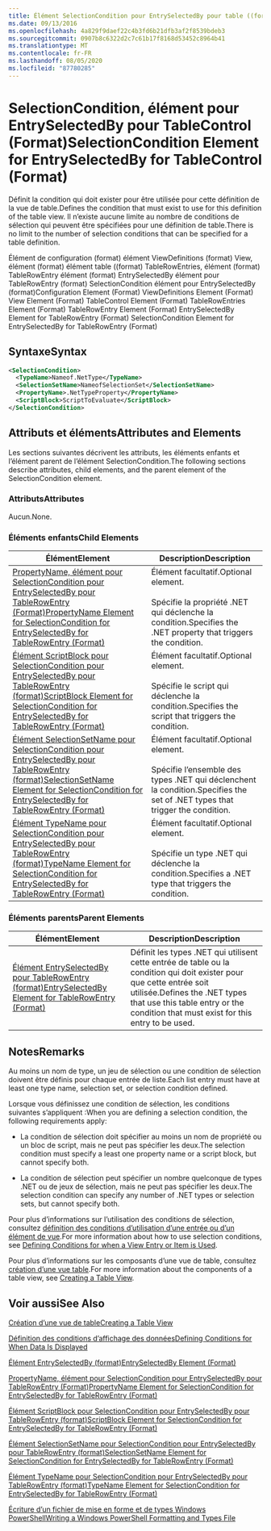 ```yaml
---
title: Élément SelectionCondition pour EntrySelectedBy pour table ((format) | Microsoft Docs
ms.date: 09/13/2016
ms.openlocfilehash: 4a829f9daef22c4b3fd6b21dfb3af2f8539bdeb3
ms.sourcegitcommit: 0907b8c6322d2c7c61b17f8168d53452c8964b41
ms.translationtype: MT
ms.contentlocale: fr-FR
ms.lasthandoff: 08/05/2020
ms.locfileid: "87780285"
---
```

# <a name="selectioncondition-element-for-entryselectedby-for-tablecontrol-format"></a><span data-ttu-id="be4aa-102">SelectionCondition, élément pour EntrySelectedBy pour TableControl (Format)</span><span class="sxs-lookup"><span data-stu-id="be4aa-102">SelectionCondition Element for EntrySelectedBy for TableControl (Format)</span></span>

<span data-ttu-id="be4aa-103">Définit la condition qui doit exister pour être utilisée pour cette définition de la vue de table.</span><span class="sxs-lookup"><span data-stu-id="be4aa-103">Defines the condition that must exist to use for this definition of the table view.</span></span> <span data-ttu-id="be4aa-104">Il n’existe aucune limite au nombre de conditions de sélection qui peuvent être spécifiées pour une définition de table.</span><span class="sxs-lookup"><span data-stu-id="be4aa-104">There is no limit to the number of selection conditions that can be specified for a table definition.</span></span>

<span data-ttu-id="be4aa-105">Élément de configuration (format) élément ViewDefinitions (format) View, élément (format) élément table ((format) TableRowEntries, élément (format) TableRowEntry élément (format) EntrySelectedBy élément pour TableRowEntry (format) SelectionCondition élément pour EntrySelectedBy (format)</span><span class="sxs-lookup"><span data-stu-id="be4aa-105">Configuration Element (Format) ViewDefinitions Element (Format) View Element (Format) TableControl Element (Format) TableRowEntries Element (Format) TableRowEntry Element (Format) EntrySelectedBy Element for TableRowEntry (Format) SelectionCondition Element for EntrySelectedBy for TableRowEntry (Format)</span></span>

## <a name="syntax"></a><span data-ttu-id="be4aa-106">Syntaxe</span><span class="sxs-lookup"><span data-stu-id="be4aa-106">Syntax</span></span>

```xml
<SelectionCondition>
  <TypeName>Nameof.NetType</TypeName>
  <SelectionSetName>NameofSelectionSet</SelectionSetName>
  <PropertyName>.NetTypeProperty</PropertyName>
  <ScriptBlock>ScriptToEvaluate</ScriptBlock>
</SelectionCondition>
```

## <a name="attributes-and-elements"></a><span data-ttu-id="be4aa-107">Attributs et éléments</span><span class="sxs-lookup"><span data-stu-id="be4aa-107">Attributes and Elements</span></span>

<span data-ttu-id="be4aa-108">Les sections suivantes décrivent les attributs, les éléments enfants et l’élément parent de l’élément SelectionCondition.</span><span class="sxs-lookup"><span data-stu-id="be4aa-108">The following sections describe attributes, child elements, and the parent element of the SelectionCondition element.</span></span>

### <a name="attributes"></a><span data-ttu-id="be4aa-109">Attributs</span><span class="sxs-lookup"><span data-stu-id="be4aa-109">Attributes</span></span>

<span data-ttu-id="be4aa-110">Aucun.</span><span class="sxs-lookup"><span data-stu-id="be4aa-110">None.</span></span>

### <a name="child-elements"></a><span data-ttu-id="be4aa-111">Éléments enfants</span><span class="sxs-lookup"><span data-stu-id="be4aa-111">Child Elements</span></span>

|<span data-ttu-id="be4aa-112">Élément</span><span class="sxs-lookup"><span data-stu-id="be4aa-112">Element</span></span>|<span data-ttu-id="be4aa-113">Description</span><span class="sxs-lookup"><span data-stu-id="be4aa-113">Description</span></span>|
|-------------|-----------------|
|[<span data-ttu-id="be4aa-114">PropertyName, élément pour SelectionCondition pour EntrySelectedBy pour TableRowEntry (Format)</span><span class="sxs-lookup"><span data-stu-id="be4aa-114">PropertyName Element for SelectionCondition for EntrySelectedBy for TableRowEntry (Format)</span></span>](./propertyname-element-for-selectioncondition-for-entryselectedby-for-tablerowentry-format.md)|<span data-ttu-id="be4aa-115">Élément facultatif.</span><span class="sxs-lookup"><span data-stu-id="be4aa-115">Optional element.</span></span><br /><br /> <span data-ttu-id="be4aa-116">Spécifie la propriété .NET qui déclenche la condition.</span><span class="sxs-lookup"><span data-stu-id="be4aa-116">Specifies the .NET property that triggers the condition.</span></span>|
|[<span data-ttu-id="be4aa-117">Élément ScriptBlock pour SelectionCondition pour EntrySelectedBy pour TableRowEntry (format)</span><span class="sxs-lookup"><span data-stu-id="be4aa-117">ScriptBlock Element for SelectionCondition for EntrySelectedBy for TableRowEntry (Format)</span></span>](./scriptblock-element-for-selectioncondition-for-entryselectedby-for-tablecontrol-format.md)|<span data-ttu-id="be4aa-118">Élément facultatif.</span><span class="sxs-lookup"><span data-stu-id="be4aa-118">Optional element.</span></span><br /><br /> <span data-ttu-id="be4aa-119">Spécifie le script qui déclenche la condition.</span><span class="sxs-lookup"><span data-stu-id="be4aa-119">Specifies the script that triggers the condition.</span></span>|
|[<span data-ttu-id="be4aa-120">Élément SelectionSetName pour SelectionCondition pour EntrySelectedBy pour TableRowEntry (format)</span><span class="sxs-lookup"><span data-stu-id="be4aa-120">SelectionSetName Element for SelectionCondition for EntrySelectedBy for TableRowEntry (Format)</span></span>](./selectionsetname-element-for-selectioncondition-for-entryselectedby-for-tablecontrol-format.md)|<span data-ttu-id="be4aa-121">Élément facultatif.</span><span class="sxs-lookup"><span data-stu-id="be4aa-121">Optional element.</span></span><br /><br /> <span data-ttu-id="be4aa-122">Spécifie l’ensemble des types .NET qui déclenchent la condition.</span><span class="sxs-lookup"><span data-stu-id="be4aa-122">Specifies the set of .NET types that trigger the condition.</span></span>|
|[<span data-ttu-id="be4aa-123">Élément TypeName pour SelectionCondition pour EntrySelectedBy pour TableRowEntry (format)</span><span class="sxs-lookup"><span data-stu-id="be4aa-123">TypeName Element for SelectionCondition for EntrySelectedBy for TableRowEntry (Format)</span></span>](./typename-element-for-selectioncondition-for-entryselectedby-for-tablecontrol-format.md)|<span data-ttu-id="be4aa-124">Élément facultatif.</span><span class="sxs-lookup"><span data-stu-id="be4aa-124">Optional element.</span></span><br /><br /> <span data-ttu-id="be4aa-125">Spécifie un type .NET qui déclenche la condition.</span><span class="sxs-lookup"><span data-stu-id="be4aa-125">Specifies a .NET type that triggers the condition.</span></span>|

### <a name="parent-elements"></a><span data-ttu-id="be4aa-126">Éléments parents</span><span class="sxs-lookup"><span data-stu-id="be4aa-126">Parent Elements</span></span>

|<span data-ttu-id="be4aa-127">Élément</span><span class="sxs-lookup"><span data-stu-id="be4aa-127">Element</span></span>|<span data-ttu-id="be4aa-128">Description</span><span class="sxs-lookup"><span data-stu-id="be4aa-128">Description</span></span>|
|-------------|-----------------|
|[<span data-ttu-id="be4aa-129">Élément EntrySelectedBy pour TableRowEntry (format)</span><span class="sxs-lookup"><span data-stu-id="be4aa-129">EntrySelectedBy Element for TableRowEntry (Format)</span></span>](./entryselectedby-element-for-tablerowentry-for-tablecontrol-format.md)|<span data-ttu-id="be4aa-130">Définit les types .NET qui utilisent cette entrée de table ou la condition qui doit exister pour que cette entrée soit utilisée.</span><span class="sxs-lookup"><span data-stu-id="be4aa-130">Defines the .NET types that use this table entry or the condition that must exist for this entry to be used.</span></span>|

## <a name="remarks"></a><span data-ttu-id="be4aa-131">Notes</span><span class="sxs-lookup"><span data-stu-id="be4aa-131">Remarks</span></span>

<span data-ttu-id="be4aa-132">Au moins un nom de type, un jeu de sélection ou une condition de sélection doivent être définis pour chaque entrée de liste.</span><span class="sxs-lookup"><span data-stu-id="be4aa-132">Each list entry must have at least one type name, selection set, or selection condition defined.</span></span>

<span data-ttu-id="be4aa-133">Lorsque vous définissez une condition de sélection, les conditions suivantes s’appliquent :</span><span class="sxs-lookup"><span data-stu-id="be4aa-133">When you are defining a selection condition, the following requirements apply:</span></span>

- <span data-ttu-id="be4aa-134">La condition de sélection doit spécifier au moins un nom de propriété ou un bloc de script, mais ne peut pas spécifier les deux.</span><span class="sxs-lookup"><span data-stu-id="be4aa-134">The selection condition must specify a least one property name or a script block, but cannot specify both.</span></span>

- <span data-ttu-id="be4aa-135">La condition de sélection peut spécifier un nombre quelconque de types .NET ou de jeux de sélection, mais ne peut pas spécifier les deux.</span><span class="sxs-lookup"><span data-stu-id="be4aa-135">The selection condition can specify any number of .NET types or selection sets, but cannot specify both.</span></span>

<span data-ttu-id="be4aa-136">Pour plus d’informations sur l’utilisation des conditions de sélection, consultez [définition des conditions d’utilisation d’une entrée ou d’un élément de vue](./defining-conditions-for-displaying-data.md).</span><span class="sxs-lookup"><span data-stu-id="be4aa-136">For more information about how to use selection conditions, see [Defining Conditions for when a View Entry or Item is Used](./defining-conditions-for-displaying-data.md).</span></span>

<span data-ttu-id="be4aa-137">Pour plus d’informations sur les composants d’une vue de table, consultez [création d’une vue table](./creating-a-table-view.md).</span><span class="sxs-lookup"><span data-stu-id="be4aa-137">For more information about the components of a table view, see [Creating a Table View](./creating-a-table-view.md).</span></span>

## <a name="see-also"></a><span data-ttu-id="be4aa-138">Voir aussi</span><span class="sxs-lookup"><span data-stu-id="be4aa-138">See Also</span></span>

[<span data-ttu-id="be4aa-139">Création d’une vue de table</span><span class="sxs-lookup"><span data-stu-id="be4aa-139">Creating a Table View</span></span>](./creating-a-table-view.md)

[<span data-ttu-id="be4aa-140">Définition des conditions d’affichage des données</span><span class="sxs-lookup"><span data-stu-id="be4aa-140">Defining Conditions for When Data Is Displayed</span></span>](./defining-conditions-for-displaying-data.md)

[<span data-ttu-id="be4aa-141">Élément EntrySelectedBy (format)</span><span class="sxs-lookup"><span data-stu-id="be4aa-141">EntrySelectedBy Element (Format)</span></span>](./entryselectedby-element-for-tablerowentry-for-tablecontrol-format.md)

[<span data-ttu-id="be4aa-142">PropertyName, élément pour SelectionCondition pour EntrySelectedBy pour TableRowEntry (Format)</span><span class="sxs-lookup"><span data-stu-id="be4aa-142">PropertyName Element for SelectionCondition for EntrySelectedBy for TableRowEntry (Format)</span></span>](./propertyname-element-for-selectioncondition-for-entryselectedby-for-tablerowentry-format.md)

[<span data-ttu-id="be4aa-143">Élément ScriptBlock pour SelectionCondition pour EntrySelectedBy pour TableRowEntry (format)</span><span class="sxs-lookup"><span data-stu-id="be4aa-143">ScriptBlock Element for SelectionCondition for EntrySelectedBy for TableRowEntry (Format)</span></span>](./scriptblock-element-for-selectioncondition-for-entryselectedby-for-tablecontrol-format.md)

[<span data-ttu-id="be4aa-144">Élément SelectionSetName pour SelectionCondition pour EntrySelectedBy pour TableRowEntry (format)</span><span class="sxs-lookup"><span data-stu-id="be4aa-144">SelectionSetName Element for SelectionCondition for EntrySelectedBy for TableRowEntry (Format)</span></span>](./selectionsetname-element-for-selectioncondition-for-entryselectedby-for-tablecontrol-format.md)

[<span data-ttu-id="be4aa-145">Élément TypeName pour SelectionCondition pour EntrySelectedBy pour TableRowEntry (format)</span><span class="sxs-lookup"><span data-stu-id="be4aa-145">TypeName Element for SelectionCondition for EntrySelectedBy for TableRowEntry (Format)</span></span>](./typename-element-for-selectioncondition-for-entryselectedby-for-tablecontrol-format.md)

[<span data-ttu-id="be4aa-146">Écriture d’un fichier de mise en forme et de types Windows PowerShell</span><span class="sxs-lookup"><span data-stu-id="be4aa-146">Writing a Windows PowerShell Formatting and Types File</span></span>](./writing-a-powershell-formatting-file.md)
